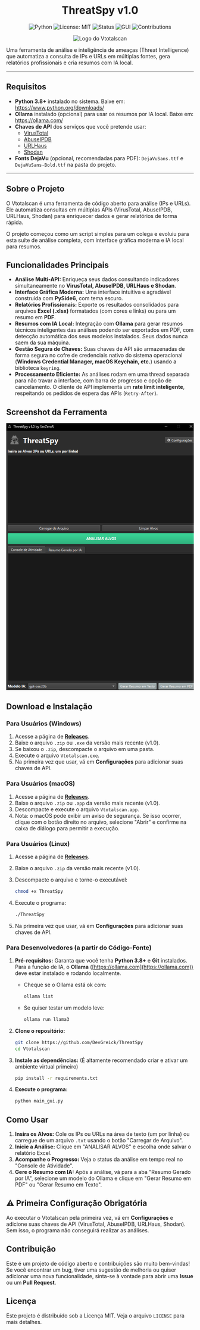 <h1 align="center">ThreatSpy v1.0</h1>

<div align="center">

![Python](https://img.shields.io/badge/python-3.8+-blue.svg)
![License: MIT](https://img.shields.io/badge/License-MIT-green.svg)
![Status](https://img.shields.io/badge/status-active-success.svg)
![GUI](https://img.shields.io/badge/GUI-PySide6-purple.svg)
![Contributions](https://img.shields.io/badge/contributions-welcome-brightgreen.svg)

</div>

<p align="center">
  <img src="spy2-1.png" alt="Logo do Vtotalscan" width="150">
</p>

Uma ferramenta de análise e inteligência de ameaças (Threat Intelligence) que automatiza a consulta de IPs e URLs em múltiplas fontes, gera relatórios profissionais e cria resumos com IA local.

---

## Requisitos 

- **Python 3.8+** instalado no sistema. Baixe em: https://www.python.org/downloads/  
- **Ollama** instalado (opcional) para usar os resumos por IA local. Baixe em: https://ollama.com/  
- **Chaves de API** dos serviços que você pretende usar:  
  - [VirusTotal](https://www.virustotal.com/gui/join-us)  
  - [AbuseIPDB](https://www.abuseipdb.com/register)  
  - [URLHaus](https://urlhaus.abuse.ch/api/) 
  - [Shodan](https://account.shodan.io/register)  
- **Fonts DejaVu** (opcional, recomendadas para PDF): `DejaVuSans.ttf` e `DejaVuSans-Bold.ttf` na pasta do projeto.

---

## Sobre o Projeto

O Vtotalscan é uma ferramenta de código aberto para análise (IPs e URLs). Ele automatiza consultas em múltiplas APIs (VirusTotal, AbuseIPDB, URLHaus, Shodan) para enriquecer dados e gerar relatórios de forma rápida.

O projeto começou como um script simples para um colega e evoluiu para esta suíte de análise completa, com interface gráfica moderna e IA local para resumos.

## Funcionalidades Principais

* **Análise Multi-API:** Enriqueça seus dados consultando indicadores simultaneamente no **VirusTotal, AbuseIPDB, URLHaus e Shodan**.
* **Interface Gráfica Moderna:** Uma interface intuitiva e agradável construída com **PySide6**, com tema escuro.
* **Relatórios Profissionais:** Exporte os resultados consolidados para arquivos **Excel (.xlsx)** formatados (com cores e links) ou para um resumo em **PDF**.
* **Resumos com IA Local:** Integração com **Ollama** para gerar resumos técnicos inteligentes das análises podendo ser exportados em PDF, com detecção automática dos seus modelos instalados. Seus dados nunca saem da sua máquina.
* **Gestão Segura de Chaves:** Suas chaves de API são armazenadas de forma segura no cofre de credenciais nativo do sistema operacional (**Windows Credential Manager, macOS Keychain, etc.**) usando a biblioteca `keyring`.
* **Processamento Eficiente:** As análises rodam em uma thread separada para não travar a interface, com barra de progresso e opção de cancelamento. O cliente de API implementa um **rate limit inteligente**, respeitando os pedidos de espera das APIs (`Retry-After`).

## Screenshot da Ferramenta

<p align="center">
  <img src="ThreatsSy.png" alt="Screenshot da Aplicação">
</p>

## Download e Instalação

### Para Usuários (Windows)

1. Acesse a página de **[Releases](https://github.com/DevGreick/ThreatSpy/releases)**.
2. Baixe o arquivo `.zip` ou `.exe` da versão mais recente (v1.0).
3. Se baixou o `.zip`, descompacte o arquivo em uma pasta.
4. Execute o arquivo `Vtotalscan.exe`.
5. Na primeira vez que usar, vá em **Configurações** para adicionar suas chaves de API.

### Para Usuários (macOS)

1. Acesse a página de **[Releases](https://github.com/DevGreick/ThreatSpy/releases)**.
2. Baixe o arquivo `.zip` ou `.app` da versão mais recente (v1.0).
3. Descompacte e execute o arquivo `Vtotalscan.app`.
4. Nota: o macOS pode exibir um aviso de segurança. Se isso ocorrer, clique com o botão direito no arquivo, selecione "Abrir" e confirme na caixa de diálogo para permitir a execução.

### Para Usuários (Linux)

1. Acesse a página de **[Releases](https://github.com/DevGreick/ThreatSpy/releases)**.
2. Baixe o arquivo `.zip` da versão mais recente (v1.0).
3. Descompacte o arquivo e torne-o executável:

   ```bash
   chmod +x ThreatSpy
   ```
4. Execute o programa:

   ```bash
   ./ThreatSpy
   ```
5. Na primeira vez que usar, vá em **Configurações** para adicionar suas chaves de API.

### Para Desenvolvedores (a partir do Código-Fonte)

1. **Pré-requisitos:** Garanta que você tenha **Python 3.8+** e **Git** instalados. Para a função de IA, o **Ollama** ([https://ollama.com](https://ollama.com)) deve estar instalado e rodando localmente.
   - Cheque se o Ollama está ok com:

     ```bash
     ollama list
     ```
   - Se quiser testar um modelo leve:

     ```bash
     ollama run llama3
     ```

2. **Clone o repositório:**
   ```bash
   git clone https://github.com/DevGreick/ThreatSpy
   cd Vtotalscan
   ```

3. **Instale as dependências:**
   (É altamente recomendado criar e ativar um ambiente virtual primeiro)
   ```bash
   pip install -r requirements.txt
   ```

4. **Execute o programa:**
   ```bash
   python main_gui.py
   ```

## Como Usar

1. **Insira os Alvos:** Cole os IPs ou URLs na área de texto (um por linha) ou carregue de um arquivo `.txt` usando o botão "Carregar de Arquivo".
2. **Inicie a Análise:** Clique em "ANALISAR ALVOS" e escolha onde salvar o relatório Excel.
3. **Acompanhe o Progresso:** Veja o status da análise em tempo real no "Console de Atividade".
4. **Gere o Resumo com IA:** Após a análise, vá para a aba "Resumo Gerado por IA", selecione um modelo do Ollama e clique em "Gerar Resumo em PDF" ou "Gerar Resumo em Texto".

## ⚠️ Primeira Configuração Obrigatória

Ao executar o Vtotalscan pela primeira vez, vá em **Configurações** e adicione suas chaves de API (VirusTotal, AbuseIPDB, URLHaus, Shodan).  
Sem isso, o programa não conseguirá realizar as análises.

## Contribuição

Este é um projeto de código aberto e contribuições são muito bem-vindas! Se você encontrar um bug, tiver uma sugestão de melhoria ou quiser adicionar uma nova funcionalidade, sinta-se à vontade para abrir uma **Issue** ou um **Pull Request**.

## Licença

Este projeto é distribuído sob a Licença MIT. Veja o arquivo `LICENSE` para mais detalhes.
